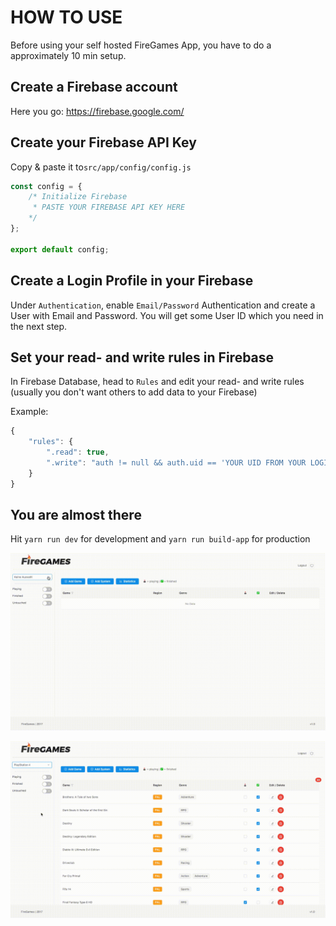 # HOW TO USE

Before using your self hosted FireGames App, you have to do a approximately 10 min setup.

## Create a Firebase account
Here you go: https://firebase.google.com/
## Create your Firebase API Key

Copy & paste it to`src/app/config/config.js`

```javascript
const config = {
	/* Initialize Firebase
	 * PASTE YOUR FIREBASE API KEY HERE
	*/
};

export default config;
```

## Create a Login Profile in your Firebase

Under `Authentication`, enable `Email/Password` Authentication and create a User with Email and Password. You will get some User ID which you need in the next step.

## Set your read- and write rules in Firebase

In Firebase Database, head to `Rules` and edit your read- and write rules (usually you don't want others to add data to your Firebase)

Example:

```javascript
{
	"rules": {
		".read": true,
		".write": "auth != null && auth.uid == 'YOUR UID FROM YOUR LOGIN GOES HERE'"
	}
}
```

## You are almost there
Hit `yarn run dev` for development and `yarn run build-app` for production

![Select a Game](src/app/assets/select.gif "Select Game")

![Filter Games](src/app/assets/filter.gif "Filter")

